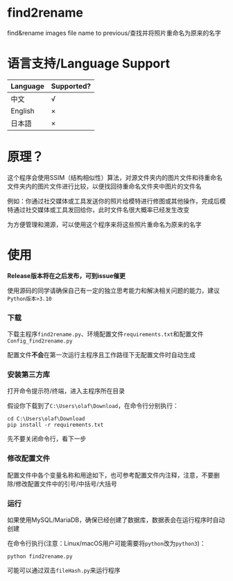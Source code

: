 # find2rename
find&amp;rename images file name to previous/查找并将照片重命名为原来的名字

# 语言支持/Language Support
| Language | Supported?  |
| -------- | ----------- |
| 中文     | √ |
| English  | × |
| 日本語   | × |

# 原理？

这个程序会使用SSIM（结构相似性）算法，对源文件夹内的图片文件和待重命名文件夹内的图片文件进行比较，以便找回待重命名文件夹中图片的文件名

例如：你通过社交媒体或工具发送你的照片给模特进行修图或其他操作，完成后模特通过社交媒体或工具发回给你，此时文件名很大概率已经发生改变

为方便管理和溯源，可以使用这个程序来将这些照片重命名为原来的名字


# 使用
**Release版本将在之后发布，可到issue催更**

使用源码的同学请确保自己有一定的独立思考能力和解决相关问题的能力，建议`Python版本>3.10`

### 下载
下载主程序`find2rename.py`、环境配置文件`requirements.txt`和配置文件`Config_find2rename.py`

配置文件**不会**在第一次运行主程序且工作路径下无配置文件时自动生成

### 安装第三方库

打开命令提示符/终端，进入主程序所在目录

假设你下载到了`C:\Users\olaf\Download`，在命令行分别执行：

    cd C:\Users\olaf\Download
    pip install -r requirements.txt

先不要关闭命令行，看下一步

### 修改配置文件

配置文件中各个变量名称和用途如下，也可参考配置文件内注释，注意，不要删除/修改配置文件中的引号/中括号/大括号



### 运行

如果使用MySQL/MariaDB，确保已经创建了数据库，数据表会在运行程序时自动创建

在命令行执行(注意：Linux/macOS用户可能需要将`python`改为`python3`)：

    python find2rename.py 

可能可以通过双击`fileHash.py`来运行程序

